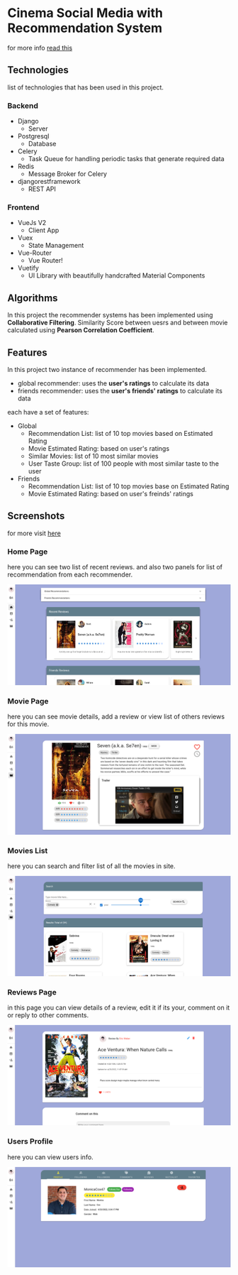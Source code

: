 # Cinema Social Media with Recommendation System

for more info [read this](docs/gozaresh.docx)

## Technologies

list of technologies that has been used in this project.

### Backend

- Django
  - Server
- Postgresql
  - Database
- Celery
  - Task Queue for handling periodic tasks that generate required data
- Redis
  - Message Broker for Celery
- djangorestframework
  - REST API

### Frontend

- VueJs V2
  - Client App
- Vuex
  - State Management
- Vue-Router
  - Vue Router!
- Vuetify
  - UI Library with beautifully handcrafted Material Components

## Algorithms

In this project the recommender systems has been implemented using **Collaborative Filtering**. Similarity Score between uesrs and between movie calculated using **Pearson Correlation Coefficient**.

## Features

In this project two instance of recommender has been implemented.

- global recommender: uses the **user's ratings** to calculate its data
- friends recommender: uses the **user's friends' ratings** to calculate its data

each have a set of features:

- Global
  - Recommendation List: list of 10 top movies based on Estimated Rating
  - Movie Estimated Rating: based on user's ratings
  - Similar Movies: list of 10 most similar movies
  - User Taste Group: list of 100 people with most similar taste to the user
- Friends
  - Recommendation List: list of 10 top movies base on Estimated Rating
  - Movie Estimated Rating: based on user's freinds' ratings

## Screenshots

for more visit [here](screenshots/)

### Home Page

here you can see two list of recent reviews.
and also two panels for list of recommendation from each recommender.

![Home](screenshots/home/home.png)

### Movie Page

here you can see movie details, add a review or view list of others reviews for this movie.

![Movie Details](screenshots/movie/movie_page.png)

### Movies List

here you can search and filter list of all the movies in site.

![Movie List](screenshots/movies/movies_filtering.png)
### Reviews Page

in this page you can view details of a review, edit it if its your, comment on it or reply to other comments.

![Review Details](screenshots/review/review_page.png)

### Users Profile

here you can view users info.

![User Profile](screenshots/profile/profile.png)
